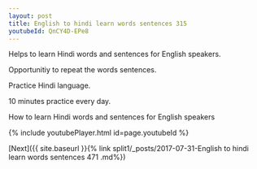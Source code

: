 ```yaml
---
layout: post
title: English to hindi learn words sentences 315 
youtubeId: QnCY4D-EPe8
---
```

 
 
Helps to learn Hindi words and sentences for English speakers.

Opportunitiy to repeat the words sentences. 

Practice Hindi language. 
 
10 minutes practice every day. 
 
How to learn Hindi words and sentences for English speakers 
 
{% include youtubePlayer.html id=page.youtubeId %}
 
 
[Next]({{ site.baseurl }}{% link  split1/_posts/2017-07-31-English to hindi learn words sentences 471 .md%})
 

